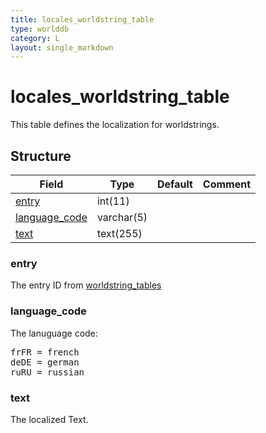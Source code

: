 ```yaml
---
title: locales_worldstring_table
type: worlddb
category: L
layout: single_markdown
---
```


# locales_worldstring_table
This table defines the localization for worldstrings. 

## Structure

Field                                                                                               | Type       | Default | Comment
--------------------------------------------------------------------------------------------------- | ---------- | ------- | -------
[entry](#entry)                 | int(11)    |         |        
[language_code](#language_code) | varchar(5) |         |        
[text](#text)                   | text(255)  |         |        

### entry

The entry ID from [worldstring_tables](http://www.ascemu.org/wiki/index.php?title=Worldstring_tables "Worldstring tables")

### language_code

The lanuguage code:

<pre>
frFR = french
deDE = german
ruRU = russian
</pre>

### text

The localized Text.